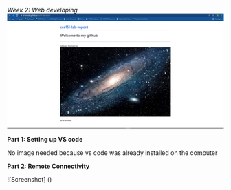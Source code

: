 *Week 2: Web developing*
![Image](Capture.PNG)

**Part 1: Setting up VS code**

No image needed because vs code was already installed on the computer

**Part 2: Remote Connectivity**

![Screenshot] ()


